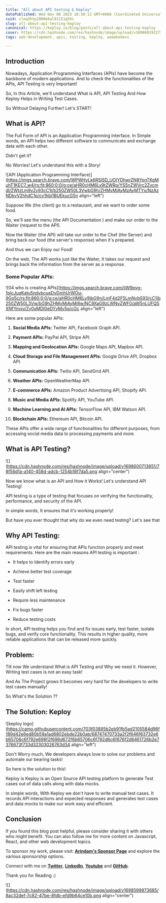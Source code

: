 ```yaml
---
title: "All about API testing & Keploy"
datePublished: Wed Nov 08 2023 18:30:13 GMT+0000 (Coordinated Universal Time)
cuid: cloq3htp2000e0al81151g58i
slug: all-about-api-testing-keploy
canonical: https://keploy.io/blog/posts/all-about-api-testing-keploy
cover: https://cdn.hashnode.com/res/hashnode/image/upload/v1698601922731/4dfb30c7-21ad-42ba-9042-9400210f0b5c.png
tags: web-development, apis, testing, keploy, wemakedevs

---
```


## Introduction

Nowadays, Application Programming Interfaces (APIs) have become the backbone of modern applications. And to check the functionalities of the APIs, API Testing is very Important!

So, In this Article, we'll understand What is API, API Testing And How Keploy Helps in Writing Test Cases.

So Without Delaying Further! Let's START!

## What is API?

The Full Form of API is an Application Programming Interface. In Simple words, an API helps two different software to communicate and exchange data with each other.

Didn't get it?

No Worries! Let's understand this with a Story!

![API (Application Programming Interface)](https://imgs.search.brave.com/WPWHyLk6RSlSD_UOlYDhwrZN8YonTKgMuhT1KEC7_w4/rs:fit:860:0:0/g:ce/aHR0cHM6Ly9tZWRp/YS5nZWVrc2Zvcmdl/ZWtzLm9yZy93cC1j/b250ZW50L3VwbG9h/ZHMvMjAyMzAyMTYx/NzAzNDkvV2hhdC1p/cy1hbi1BUEkucG5n align="left")

Suppose We (the client) go to a restaurant, and we want to order some food.

So, we'll see the menu (the API Documentation ) and make our order to the Waiter (request to the API).

Now the Waiter (the API) will take our order to the Chef (the Server) and bring back our food (the server's response) when it's prepared.

And thus we can Enjoy our Food!

On the web, The API works just like the Waiter, It takes our request and brings back the information from the server as a response.

### Some Popular APIs:

![04 who is creating APIs](https://imgs.search.brave.com/iiW9pvg-1plcJuqKatu5ndvbcueDvDmhUrWOu-9Go5c/rs:fit:860:0:0/g:ce/aHR0cHM6Ly9ibG9n/LmF4d2F5LmNvbS93/cC1jb250ZW50L3Vw/bG9hZHMvMjAyMi8w/NC9XaG9zLWNyZWF0/aW5nLUFQSXNfYmxv/Zy0xMDI0eDYyMy5q/cGc align="left")

Here are some popular APIs:

1. **Social Media APIs:** Twitter API, Facebook Graph API.
    
2. **Payment APIs:** PayPal API, Stripe API.
    
3. **Mapping and Geolocation APIs:** Google Maps API, Mapbox API.
    
4. **Cloud Storage and File Management APIs:** Google Drive API, Dropbox API.
    
5. **Communication APIs:** Twilio API, SendGrid API.
    
6. **Weather APIs:** OpenWeatherMap API.
    
7. **E-commerce APIs:** Amazon Product Advertising API, Shopify API.
    
8. **Music and Media APIs:** Spotify API, YouTube API.
    
9. **Machine Learning and AI APIs:** TensorFlow API, IBM Watson API.
    
10. **Blockchain APIs:** Ethereum API, Bitcoin API.
    

These APIs offer a wide range of functionalities for different purposes, from accessing social media data to processing payments and more.

## What is API Testing?

![](https://cdn.hashnode.com/res/hashnode/image/upload/v1698600713651/78f56d1a-a140-458d-adcb-1254b18f7da5.png align="center")

Now we know what is an API and How it Works! Let's understand API Testing!

API testing is a type of testing that focuses on verifying the functionality, performance, and security of the API.

In simple words, It ensures that it's working properly!

But have you ever thought that why do we even need testing? Let's see that

## Why API Testing:

API testing is vital for ensuring that APIs function properly and meet requirements. Here are the main reasons API testing is important :

* It helps to Identify errors early
    
* Achieve better test coverage
    
* Test faster
    
* Easily shift left testing
    
* Require less maintenance
    
* Fix bugs faster
    
* Reduce testing costs
    

In short, API testing helps you find and fix issues early, test faster, isolate bugs, and verify core functionality. This results in higher quality, more reliable applications that can be released more quickly.

## Problem:

Till now We understand What is API Testing and Why we need it. However, Writing test cases is not an easy task!

And As The Project grows It becomes very hard for the developers to write test cases manually!

So What's the Solution ??

## The Solution: Keploy

![keploy logo](https://camo.githubusercontent.com/703f03885b2eb91fb5ad2105584d96f189d42e6ed80b59a1ad6802ebde22b0ab/68747470733a2f2f646f63732e6b65706c6f792e696f2f696d672f6b65706c6f792d6c6f676f2d6461726b2e7376673f733d32303026763d34 align="left")

Don't Worry much, We developers always love to solve our problems and automate our bearing tasks!

So here is the solution to this!

Keploy is Keploy is an Open Source API testing platform to generate Test cases out of data calls along with data mocks.

In simple words, With Keploy we don't have to write manual test cases. It records API interactions and expected responses and generates test cases and data mocks to make our work easy and efficient.

## Conclusion

If you found this blog post helpful, please consider sharing it with others who might benefit. You can also follow me for more content on Javascript, React, and other web development topics.

To sponsor my work, please visit: [**Arindam's Sponsor Page**](https://arindam1729.hashnode.dev/sponsor) and explore the various sponsorship options.

Connect with me on [**Twitter**](https://twitter.com/intent/follow?screen_name=Arindam_1729), [**LinkedIn**](https://www.linkedin.com/in/arindam2004/), [**Youtube**](https://www.youtube.com/channel/@Arindam_1729) and [**GitHub**](https://github.com/Arindam200).

Thank you for Reading :)

![](https://cdn.hashnode.com/res/hashnode/image/upload/v1698599873685/8ac32def-7c82-47be-8fdb-efd9b64ce10b.png align="center")